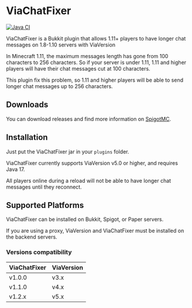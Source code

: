 # ViaChatFixer

[![Java CI](https://github.com/MrMicky-FR/ViaChatFixer/actions/workflows/build.yml/badge.svg)](https://github.com/MrMicky-FR/ViaChatFixer/actions/workflows/build.yml)

ViaChatFixer is a Bukkit plugin that allows 1.11+ players to have longer chat messages on 1.8-1.10 servers with ViaVersion

In Minecraft 1.11, the maximum messages length has gone from 100 characters to 256 characters. So if your server is under 1.11, 1.11 and higher
players will have their chat messages cut at 100 characters.

This plugin fix this problem, so 1.11 and higher players will be able to send longer chat messages up to 256 characters.

## Downloads

You can download releases and find more information on [SpigotMC](https://www.spigotmc.org/resources/viachatfixer.61955/).

## Installation

Just put the ViaChatFixer jar in your `plugins` folder.

ViaChatFixer currently supports ViaVersion v5.0 or higher, and requires Java 17.

All players online during a reload will not be able to have longer chat messages until they reconnect.

## Supported Platforms

ViaChatFixer can be installed on Bukkit, Spigot, or Paper servers.

If you are using a proxy, ViaVersion and ViaChatFixer must be installed on the backend servers.

### Versions compatibility

| ViaChatFixer | ViaVersion | 
|--------------|------------|
| v1.0.0       | v3.x       |
| v1.1.0       | v4.x       |
| v1.2.x       | v5.x       |
